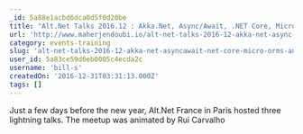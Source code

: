 ```yaml
---
_id: 5a88e1acbd6dca0d5f0d20be
title: "Alt.Net Talks 2016.12 : Akka.Net, Async/Await, .NET Core, Micro-ORMs and EFCore"
url: 'http://www.maherjendoubi.io/alt-net-talks-2016-12-akka-net-async-await-net-core-micro-orms-and-efcore-2/'
category: events-training
slug: 'alt-net-talks-2016-12-akka-net-asyncawait-net-core-micro-orms-and-efcore'
user_id: 5a83ce59d6eb0005c4ecda2c
username: 'bill-s'
createdOn: '2016-12-31T03:31:13.000Z'
tags: []
---
```


Just a few days before the new year, Alt.Net France in Paris hosted three lightning talks. The meetup was animated by Rui Carvalho
